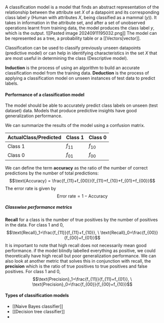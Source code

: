 A classification model is a model that finds an abstract representation of the relationship between the attribute set $X$ of a datapoint and its corresponding class label $y$ (Human with attributes $X$, being classified as a mammal ($y$)). It takes in information in the attribute set, and after a set of unobserved operations learnt from training data, the model produces the class label $y$, which is the output.
![[Pasted image 20240911195032.png]]
The model can be represented as a tree, a probability table or a [[Vectors|vector]]. 

Classification can be used to classify previously unseen datapoints (predictive model) or can help in identifying characteristics in the set $X$ that are most useful in determining the class (Descriptive model).

**Induction** is the process of using an algorithm to build an accurate classification model from the training data. **Deduction** is the process of applying a classification model on unseen instances of test data to predict labels. 

#### Performance of a classification model
The model should be able to accurately predict class labels on unseen (test dataset) data. Models that produce predictive insights have good generalization performance. 

We can summarize the results of the model using a confusion matrix. 

| ActualClass/Predicted | Class 1  | Class 0  |
| --------------------- | -------- | -------- |
| Class 1               | $f_{11}$ | $f_{10}$ |
| Class 0               | $f_{01}$ | $f_{00}$ |
We can define the term **accuracy** as the ratio of the number of correct predictions by the number of total predictions:$$\text{Accuracy} = \frac{f_{11}+f_{00}}{f_{11}+f_{10}+f_{01}+f_{00}}$$The error rate is given by $$\text{Error rate} = 1-\text{Accuracy}$$
##### Classwise performance metrics
**Recall** for a class is the number of true positives by the number of positives in the data. For class 1 and 0, $$\text{Recall}_1=\frac{f_{11}}{f_{11}+f_{10}}, \ \text{Recall}_0=\frac{f_{00}}{f_{00}+f_{01}}$$It is important to note that high recall does not necessarily mean good performance. if the model blindly labelled everything as positive, we could theoretically have high recall but poor generalization performance. We can also look at another metric that solves this in conjunction with recall, the **precision** which is the ratio of true positives to true positives and false positives. For class 1 and 0, $$\text{Precision}_1=\frac{f_{11}}{f_{11}+f_{01}}, \ \text{Precision}_0=\frac{f_{00}}{f_{00}+f_{10}}$$
#### Types of classification models
- [[Naive Bayes classifier]]
- [[Decision tree classifier]]
- 
